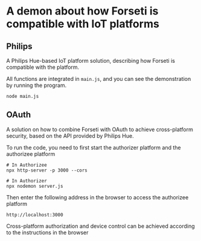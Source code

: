 # A demon about how Forseti is compatible with IoT platforms


## Philips 
A Philips Hue-based IoT platform solution, describing how Forseti is compatible with the platform. 

All functions are integrated in `main.js`, and you can see the demonstration by running the program.

```shell
node main.js
```



## OAuth
A solution on how to combine Forseti with OAuth to achieve cross-platform security, based on the API provided by Philips Hue.

To run the code, you need to first start the authorizer platform and the authorizee platform

```shell
# In Authorizee
npx http-server -p 3000 --cors

# In Authorizer
npx nodemon server.js
```

Then enter the following address in the browser to access the authorizee platform
```
http://localhost:3000
```

Cross-platform authorization and device control can be achieved according to the instructions in the browser